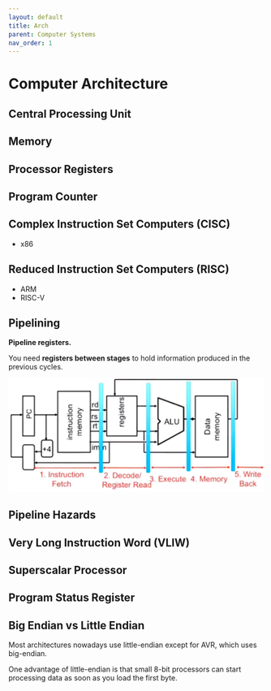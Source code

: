 ```yaml
---
layout: default
title: Arch
parent: Computer Systems
nav_order: 1
---
```


# Computer Architecture

## Central Processing Unit

## Memory

## Processor Registers

## Program Counter

## Complex Instruction Set Computers (CISC)

* x86

## Reduced Instruction Set Computers (RISC)

* ARM
* RISC-V

## Pipelining

**Pipeline registers.**

You need **registers between stages** to hold information produced in the previous cycles.

![pipeline](../../../assets/img/pipeline.png)

## Pipeline Hazards

## Very Long Instruction Word (VLIW)

## Superscalar Processor

## Program Status Register

## Big Endian vs Little Endian

Most architectures nowadays use little-endian except for AVR, which uses big-endian.

One advantage of little-endian is that small 8-bit processors can start processing data as soon as you load the first byte.
